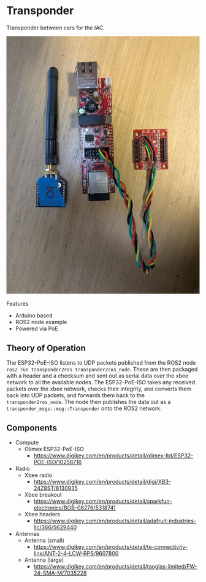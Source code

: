 # Transponder

Transponder between cars for the IAC.

![image](images/electronics.jpg)

Features
- Arduino based
- ROS2 node example
- Powered via PoE

## Theory of Operation
The ESP32-PoE-ISO listens to UDP packets published from the ROS2 node `ros2 run transponder2ros transponder2ros_node`.
These are then packaged with a header and a checksum and sent out as serial data over the xbee network to all the available nodes.
The ESP32-PoE-ISO takes any received packets over the xbee network, checks their integrity, and converts them back into UDP packets, and forwards them back to the `transponder2ros_node`.
The node then publishes the data out as a `transponder_msgs::msg::Transponder` onto the ROS2 network.

## Components
- Compute
  - Olimex ESP32-PoE-ISO
    - https://www.digikey.com/en/products/detail/olimex-ltd/ESP32-POE-ISO/10258716
- Radio
  - Xbee radio
    - https://www.digikey.com/en/products/detail/digi/XB3-24Z8ST/8130935
  - Xbee breakout
    - https://www.digikey.com/en/products/detail/sparkfun-electronics/BOB-08276/5318741
  - Xbee headers
    - https://www.digikey.com/en/products/detail/adafruit-industries-llc/366/5629440
- Antennas
  - Antenna (small)
    - https://www.digikey.com/en/products/detail/te-connectivity-linx/ANT-2-4-LCW-RPS/9607800
  - Antenna (large)
    - https://www.digikey.com/en/products/detail/taoglas-limited/FW-24-SMA-M/7035228

